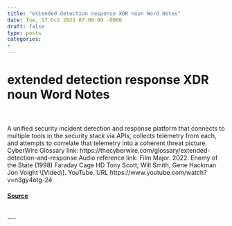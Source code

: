 ```yaml
---
title: "extended detection response XDR noun Word Notes"
date: Tue, 17 Oct 2023 07:00:00 -0000
draft: false
type: posts
categories: 
- 
---
```

# extended detection response XDR noun Word Notes

<br/>

<br/>
A unified security incident detection and response platform that connects to multiple tools in the security stack via APIs, collects telemetry from each, and attempts to correlate that telemetry into a coherent threat picture. CyberWire Glossary link: https://thecyberwire.com/glossary/extended-detection-and-response Audio reference link: Film Major. 2022. Enemy of the State (1998) Faraday Cage HD Tony Scott; Will Smith, Gene Hackman Jon Voight \[Video\]. YouTube. URL https://www.youtube.com/watch?v=n3gy4otg-24

#### [Source](https://thecyberwire.com/podcasts/word-notes/160/notes)

<br/>
---
